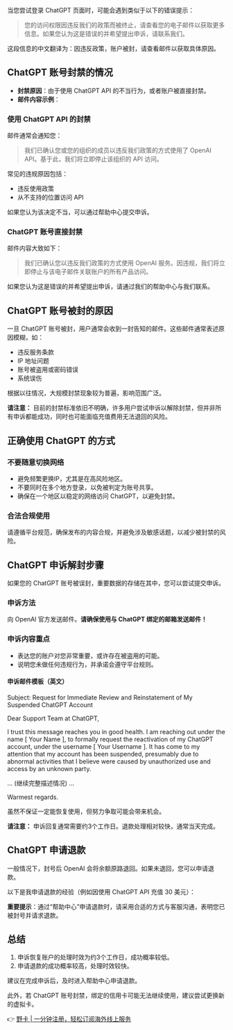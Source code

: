 当您尝试登录 ChatGPT 页面时，可能会遇到类似于以下的错误提示：

> 您的访问权限因违反我们的政策而被终止，请查看您的电子邮件以获取更多信息。如果您认为这是错误的并希望提出申诉，请联系我们。

这段信息的中文翻译为：因违反政策，账户被封，请查看邮件以获取具体原因。

## ChatGPT 账号封禁的情况

- **封禁原因**：由于使用 ChatGPT API 的不当行为，或者账户被直接封禁。
- **邮件内容示例**：

### 使用 ChatGPT API 的封禁

邮件通常会通知您：

> 我们已确认您或您的组织的成员以违反我们政策的方式使用了 OpenAI API。基于此，我们将立即停止该组织的 API 访问。

常见的违规原因包括：

- 违反使用政策
- 从不支持的位置访问 API

如果您认为该决定不当，可以通过帮助中心提交申诉。

### ChatGPT 账号直接封禁

邮件内容大致如下：

> 我们已确认您以违反我们政策的方式使用 OpenAI 服务。因违规，我们将立即停止与该电子邮件关联账户的所有产品访问。

如果您认为这是错误的并希望提出申诉，请通过我们的帮助中心与我们联系。

## ChatGPT 账号被封的原因

一旦 ChatGPT 账号被封，用户通常会收到一封告知的邮件。这些邮件通常表述原因模糊，如：

- 违反服务条款
- IP 地址问题
- 账号被盗用或密码错误
- 系统误伤

根据以往情况，大规模封禁现象较为普遍，影响范围广泛。

**请注意：** 目前的封禁标准依旧不明确，许多用户尝试申诉以解除封禁，但并非所有申诉都能成功，同时也可能面临充值费用无法退回的风险。

## 正确使用 ChatGPT 的方式

### 不要随意切换网络

- 避免频繁更换IP，尤其是在高风险地区。
- 不要同时在多个地方登录，以免被判定为账号共享。
- 确保在一个地区以稳定的网络访问 ChatGPT，以避免封禁。

### 合法合规使用

请遵循平台规范，确保发布的内容合规，并避免涉及敏感话题，以减少被封禁的风险。

## ChatGPT 申诉解封步骤

如果您的 ChatGPT 账号被误封，重要数据的存储在其中，您可以尝试提交申诉。

### 申诉方法

向 OpenAI 官方发送邮件。**请确保使用与 ChatGPT 绑定的邮箱发送邮件！**

### 申诉内容重点

- 表达您的账户对您非常重要，或许存在被盗用的可能。
- 说明您未做任何违规行为，并承诺会遵守平台规则。

#### 申诉邮件模板（英文）


Subject: Request for Immediate Review and Reinstatement of My Suspended ChatGPT Account

Dear Support Team at ChatGPT,

I trust this message reaches you in good health. I am reaching out under the name [ Your Name ], to formally request the reactivation of my ChatGPT account, under the username [ Your Username ]. It has come to my attention that my account has been suspended, presumably due to abnormal activities that I believe were caused by unauthorized use and access by an unknown party.

... 
(继续完整描述情况)
...

Warmest regards.


虽然不保证一定能恢复使用，但努力争取可能会带来机会。

**请注意：** 申诉回复通常需要约3个工作日。退款处理相对较快，通常当天完成。

## ChatGPT 申请退款

一般情况下，封号后 OpenAI 会将余额原路退回。如果未退回，您可以申请退款。

以下是我申请退款的经验（例如因使用 ChatGPT API 充值 30 美元）：

**重要提示**：通过“帮助中心”申请退款时，请采用合适的方式与客服沟通，表明您已被封号并请求退款。

## 总结

1. 申诉恢复账户的处理时效为约3个工作日，成功概率较低。
2. 申请退款的成功概率较高，处理时效较快。

建议在完成申诉后，及时进入帮助中心申请退款。

此外，若 ChatGPT 账号封禁，绑定的信用卡可能无法继续使用，建议尝试更换新的虚拟卡。

👉 [野卡 | 一分钟注册，轻松订阅海外线上服务](https://bit.ly/bewildcard)